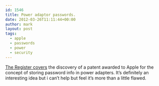 ```yaml
---
id: 1546
title: Power adaptor passwords.
date: 2012-03-26T11:11:44+00:00
author: mark
layout: post
tags:
  - apple
  - passwords
  - power
  - security
---
```

[The Register covers](http://www.theregister.co.uk/2012/01/09/apple_power_adapter_password_recovery/) the discovery of a patent awarded to Apple for the concept of storing password info in power adapters. It&#8217;s definitely an interesting idea but i can&#8217;t help but feel it&#8217;s more than a little flawed.